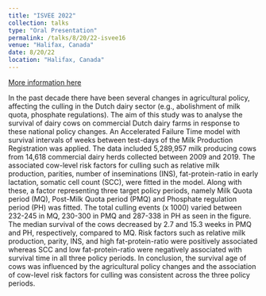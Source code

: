 ```yaml
---
title: "ISVEE 2022"
collection: talks
type: "Oral Presentation"
permalink: /talks/8/20/22-isvee16
venue: "Halifax, Canada"
date: 8/20/22
location: "Halifax, Canada"
---
```


[More information here](http://dx.doi.org/10.13140/RG.2.2.10290.68802)

In the past decade there have been several changes in agricultural policy, affecting the culling in the Dutch dairy sector (e.g., abolishment of milk quota, phosphate regulations). The aim of this study was to analyse the survival of dairy cows on commercial Dutch dairy farms in response to these national policy changes. An Accelerated Failure Time model with survival intervals of weeks between test-days of the Milk Production Registration was applied. The data included 5,289,957 milk producing cows from 14,618 commercial dairy herds collected between 2009 and 2019. The associated cow-level risk factors for culling such as relative milk production, parities, number of inseminations (INS), fat-protein-ratio in early lactation, somatic cell count (SCC), were fitted in the model. Along with these, a factor representing three target policy periods, namely Milk Quota period (MQ), Post-Milk Quota period (PMQ) and Phosphate regulation period (PH) was fitted. The total culling events (x 1000) varied between 232-245 in MQ, 230-300 in PMQ and 287-338 in PH as seen in the figure. The median survival of the cows decreased by 2.7 and 15.3 weeks in PMQ and PH, respectively, compared to MQ. Risk factors such as relative milk production, parity, INS, and high fat-protein-ratio were positively associated whereas SCC and low fat-protein-ratio were negatively associated with survival time in all three policy periods. In conclusion, the survival age of cows was influenced by the agricultural policy changes and the association of cow-level risk factors for culling was consistent across the three policy periods.

